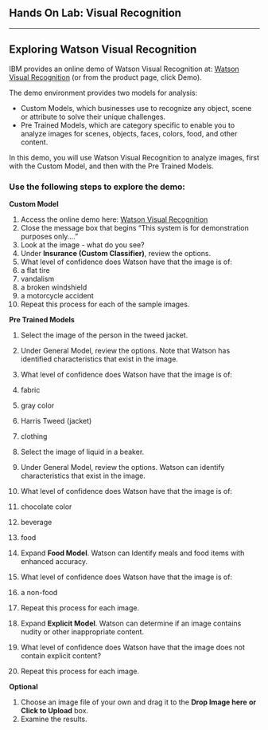 ## Hands On Lab: Visual Recognition

*****

## Exploring Watson Visual Recognition

IBM provides an online demo of Watson Visual Recognition at: [Watson Visual
Recognition](https://www.ibm.com/watson/services/visual-recognition/demo/#demo)
(or from the product page, click Demo).  

The demo environment provides two models for analysis:

* Custom Models, which businesses use to recognize any object, scene or attribute
to solve their unique challenges.
* Pre Trained Models, which are category specific to enable you to analyze images
for scenes, objects, faces, colors, food, and other content.

In this demo, you will use Watson Visual Recognition to analyze images, first
with the Custom Model, and then with the Pre Trained Models.



### Use the following steps to explore the demo:

**Custom Model**

1.  Access the online demo here: [Watson Visual
Recognition](https://www.ibm.com/watson/services/visual-recognition/demo/#demo)
1.  Close the message box that begins “This system is for demonstration purposes
only….”
1.  Look at the image - what do you see?
1.  Under **Insurance (Custom Classifier)**, review the options.
1.  What level of confidence does Watson have that the image is of:
1.  a flat tire 
1.  vandalism 
1.  a broken windshield 
1.  a motorcycle accident 
1.  Repeat this process for each of the sample images.



**Pre Trained Models**

1.  Select the image of the person in the tweed jacket.
1.  Under General Model, review the options. Note that Watson has identified
characteristics that exist in the image.
1.  What level of confidence does Watson have that the image is of:
1.  fabric 
1.  gray color 
1.  Harris Tweed (jacket) 
1.  clothing 
1.  Select the image of liquid in a beaker.
1.  Under General Model, review the options. Watson can identify characteristics
that exist in the image.
1.  What level of confidence does Watson have that the image is of:
1.  chocolate color 
1.  beverage
1.  food
1.  Expand **Food Model**. Watson can Identify meals and food items with enhanced
accuracy. 

15. What level of confidence does Watson have that the image is of:

16. a non-food

17. Repeat this process for each image.

18. Expand **Explicit Model**. Watson can determine if an image contains nudity
or other inappropriate content.

19. What level of confidence does Watson have that the image does not contain
explicit content?

20. Repeat this process for each image.

**Optional**

1.  Choose an image file of your own and drag it to the **Drop Image here** **or
Click to Upload** box.
1.  Examine the results.




